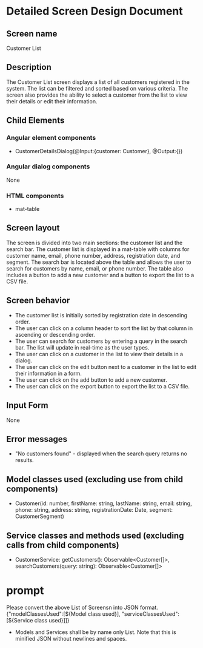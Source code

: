 # Detailed Screen Design Document
## Screen name
Customer List
## Description
The Customer List screen displays a list of all customers registered in the system. The list can be filtered and sorted based on various criteria. The screen also provides the ability to select a customer from the list to view their details or edit their information.
## Child Elements
### Angular element components
- CustomerDetailsDialog(@Input:{customer: Customer}, @Output:{})
### Angular dialog components
None
### HTML components
- mat-table
## Screen layout
The screen is divided into two main sections: the customer list and the search bar. The customer list is displayed in a mat-table with columns for customer name, email, phone number, address, registration date, and segment. The search bar is located above the table and allows the user to search for customers by name, email, or phone number. The table also includes a button to add a new customer and a button to export the list to a CSV file.
## Screen behavior
- The customer list is initially sorted by registration date in descending order.
- The user can click on a column header to sort the list by that column in ascending or descending order.
- The user can search for customers by entering a query in the search bar. The list will update in real-time as the user types.
- The user can click on a customer in the list to view their details in a dialog.
- The user can click on the edit button next to a customer in the list to edit their information in a form.
- The user can click on the add button to add a new customer.
- The user can click on the export button to export the list to a CSV file.
## Input Form
None
## Error messages
- "No customers found" - displayed when the search query returns no results.
## Model classes used (excluding use from child components)
- Customer(id: number, firstName: string, lastName: string, email: string, phone: string, address: string, registrationDate: Date, segment: CustomerSegment)
## Service classes and methods used (excluding calls from child components)
- CustomerService: getCustomers(): Observable<Customer[]>, searchCustomers(query: string): Observable<Customer[]>

# prompt
Please convert the above List of Screensn into JSON format.
{"modelClassesUsed":[${Model class used}], "serviceClassesUsed":[${Service class used}]]}
* Models and Services shall be by name only List.
Note that this is minified JSON without newlines and spaces.